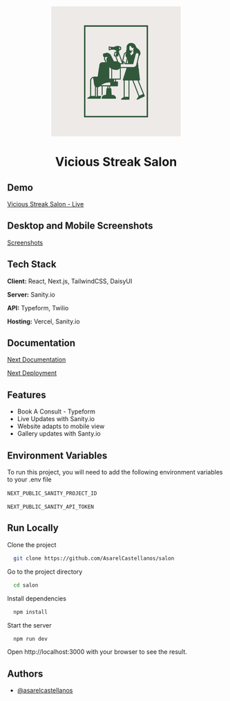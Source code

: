 <div align="center">
  <img src="./externalAssets/salon.png" width="300" height="300">
  <h1>Vicious Streak Salon</h1>
</div>

## Demo

[Vicious Streak Salon - Live](https://viciousstreaksalon.com)

## Desktop and Mobile Screenshots

[Screenshots](https://github.com/AsarelCastellanos/salon/blob/main/SCREENSHOTS.md)

## Tech Stack

**Client:** React, Next.js, TailwindCSS, DaisyUI 

**Server:** Sanity.io

**API:** Typeform, Twilio

**Hosting:** Vercel, Sanity.io

## Documentation

[Next Documentation](https://nextjs.org/docs)

[Next Deployment](https://nextjs.org/docs/deployment)

## Features

- Book A Consult - Typeform
- Live Updates with Sanity.io
- Website adapts to mobile view
- Gallery updates with Santy.io

## Environment Variables

To run this project, you will need to add the following environment variables to your .env file

`NEXT_PUBLIC_SANITY_PROJECT_ID`

`NEXT_PUBLIC_SANITY_API_TOKEN`

## Run Locally

Clone the project

```bash
  git clone https://github.com/AsarelCastellanos/salon
```

Go to the project directory

```bash
  cd salon
```

Install dependencies

```bash
  npm install
```

Start the server

```bash
  npm run dev
```

Open http://localhost:3000 with your browser to see the result.

## Authors

- [@asarelcastellanos](https://github.com/AsarelCastellanos)

